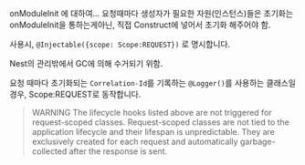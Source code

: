 onModuleInit 에 대하여… 요청때마다 생성자가 필요한 자원(인스턴스)들은 초기화는 onModuleInit을 통하는게아닌, 직접 Construct에 넣어서 초기화 해주어야 함. 

사용시, `@Injectable({scope: Scope:REQUEST})` 로 명시합니다.

Nest의 관리밖에서 GC에 의해 수거되기 위함.

요청 때마다 초기화되는 `Correlation-Id`를 기록하는 `@Logger()`를 사용하는 클래스일 경우,  Scope:REQUEST로 동작합니다.

>WARNING
The lifecycle hooks listed above are not triggered for request-scoped classes. Request-scoped classes are not tied to the application lifecycle and their lifespan is unpredictable. They are exclusively created for each request and automatically garbage-collected after the response is sent.
